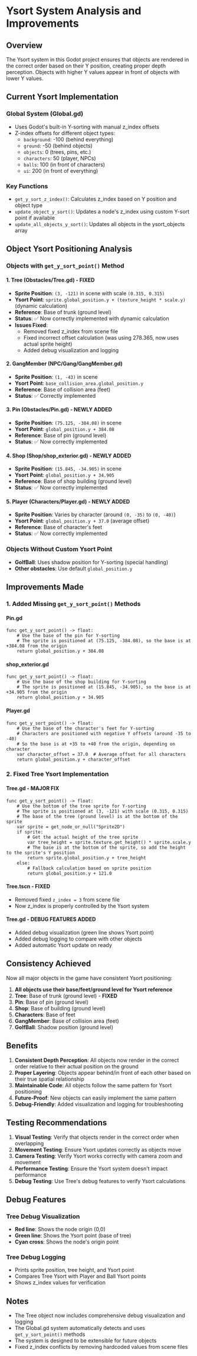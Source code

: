 # Ysort System Analysis and Improvements

## Overview
The Ysort system in this Godot project ensures that objects are rendered in the correct order based on their Y position, creating proper depth perception. Objects with higher Y values appear in front of objects with lower Y values.

## Current Ysort Implementation

### Global System (Global.gd)
- Uses Godot's built-in Y-sorting with manual z_index offsets
- Z-index offsets for different object types:
  - `background`: -100 (behind everything)
  - `ground`: -50 (behind objects)
  - `objects`: 0 (trees, pins, etc.)
  - `characters`: 50 (player, NPCs)
  - `balls`: 100 (in front of characters)
  - `ui`: 200 (in front of everything)

### Key Functions
- `get_y_sort_z_index()`: Calculates z_index based on Y position and object type
- `update_object_y_sort()`: Updates a node's z_index using custom Y-sort point if available
- `update_all_objects_y_sort()`: Updates all objects in the ysort_objects array

## Object Ysort Positioning Analysis

### Objects with `get_y_sort_point()` Method

#### 1. Tree (Obstacles/Tree.gd) - **FIXED**
- **Sprite Position**: `(3, -121)` in scene with scale `(0.315, 0.315)`
- **Ysort Point**: `sprite.global_position.y + (texture_height * scale.y)` (dynamic calculation)
- **Reference**: Base of trunk (ground level)
- **Status**: ✅ Now correctly implemented with dynamic calculation
- **Issues Fixed**: 
  - Removed fixed z_index from scene file
  - Fixed incorrect offset calculation (was using 278.365, now uses actual sprite height)
  - Added debug visualization and logging

#### 2. GangMember (NPC/Gang/GangMember.gd)
- **Sprite Position**: `(1, -43)` in scene
- **Ysort Point**: `base_collision_area.global_position.y`
- **Reference**: Base of collision area (feet)
- **Status**: ✅ Correctly implemented

#### 3. Pin (Obstacles/Pin.gd) - **NEWLY ADDED**
- **Sprite Position**: `(75.125, -384.08)` in scene
- **Ysort Point**: `global_position.y + 384.08`
- **Reference**: Base of pin (ground level)
- **Status**: ✅ Now correctly implemented

#### 4. Shop (Shop/shop_exterior.gd) - **NEWLY ADDED**
- **Sprite Position**: `(15.845, -34.905)` in scene
- **Ysort Point**: `global_position.y + 34.905`
- **Reference**: Base of shop building (ground level)
- **Status**: ✅ Now correctly implemented

#### 5. Player (Characters/Player.gd) - **NEWLY ADDED**
- **Sprite Position**: Varies by character (around `(0, -35)` to `(0, -40)`)
- **Ysort Point**: `global_position.y + 37.0` (average offset)
- **Reference**: Base of character's feet
- **Status**: ✅ Now correctly implemented

### Objects Without Custom Ysort Point
- **GolfBall**: Uses shadow position for Y-sorting (special handling)
- **Other obstacles**: Use default `global_position.y`

## Improvements Made

### 1. Added Missing `get_y_sort_point()` Methods

#### Pin.gd
```gdscript
func get_y_sort_point() -> float:
    # Use the base of the pin for Y-sorting
    # The sprite is positioned at (75.125, -384.08), so the base is at +384.08 from the origin
    return global_position.y + 384.08
```

#### shop_exterior.gd
```gdscript
func get_y_sort_point() -> float:
    # Use the base of the shop building for Y-sorting
    # The sprite is positioned at (15.845, -34.905), so the base is at +34.905 from the origin
    return global_position.y + 34.905
```

#### Player.gd
```gdscript
func get_y_sort_point() -> float:
    # Use the base of the character's feet for Y-sorting
    # Characters are positioned with negative Y offsets (around -35 to -40)
    # So the base is at +35 to +40 from the origin, depending on character
    var character_offset = 37.0  # Average offset for all characters
    return global_position.y + character_offset
```

### 2. Fixed Tree Ysort Implementation

#### Tree.gd - **MAJOR FIX**
```gdscript
func get_y_sort_point() -> float:
    # Use the bottom of the tree sprite for Y-sorting
    # The sprite is positioned at (3, -121) with scale (0.315, 0.315)
    # The base of the tree (ground level) is at the bottom of the sprite
    var sprite = get_node_or_null("Sprite2D")
    if sprite:
        # Get the actual height of the tree sprite
        var tree_height = sprite.texture.get_height() * sprite.scale.y
        # The base is at the bottom of the sprite, so add the height to the sprite's Y position
        return sprite.global_position.y + tree_height
    else:
        # Fallback calculation based on sprite position
        return global_position.y + 121.0
```

#### Tree.tscn - **FIXED**
- Removed fixed `z_index = 3` from scene file
- Now z_index is properly controlled by the Ysort system

#### Tree.gd - **DEBUG FEATURES ADDED**
- Added debug visualization (green line shows Ysort point)
- Added debug logging to compare with other objects
- Added automatic Ysort update on ready

## Consistency Achieved

Now all major objects in the game have consistent Ysort positioning:

1. **All objects use their base/feet/ground level for Ysort reference**
2. **Tree**: Base of trunk (ground level) - **FIXED**
3. **Pin**: Base of pin (ground level)
4. **Shop**: Base of building (ground level)
5. **Characters**: Base of feet
6. **GangMember**: Base of collision area (feet)
7. **GolfBall**: Shadow position (ground level)

## Benefits

1. **Consistent Depth Perception**: All objects now render in the correct order relative to their actual position on the ground
2. **Proper Layering**: Objects appear behind/in front of each other based on their true spatial relationship
3. **Maintainable Code**: All objects follow the same pattern for Ysort positioning
4. **Future-Proof**: New objects can easily implement the same pattern
5. **Debug-Friendly**: Added visualization and logging for troubleshooting

## Testing Recommendations

1. **Visual Testing**: Verify that objects render in the correct order when overlapping
2. **Movement Testing**: Ensure Ysort updates correctly as objects move
3. **Camera Testing**: Verify Ysort works correctly with camera zoom and movement
4. **Performance Testing**: Ensure the Ysort system doesn't impact performance
5. **Debug Testing**: Use Tree's debug features to verify Ysort calculations

## Debug Features

### Tree Debug Visualization
- **Red line**: Shows the node origin (0,0)
- **Green line**: Shows the Ysort point (base of tree)
- **Cyan cross**: Shows the node's origin point

### Tree Debug Logging
- Prints sprite position, tree height, and Ysort point
- Compares Tree Ysort with Player and Ball Ysort points
- Shows z_index values for verification

## Notes

- The Tree object now includes comprehensive debug visualization and logging
- The Global.gd system automatically detects and uses `get_y_sort_point()` methods
- The system is designed to be extensible for future objects
- Fixed z_index conflicts by removing hardcoded values from scene files 